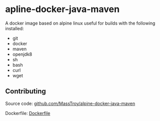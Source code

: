 # apline-docker-java-maven

A docker image based on alpine linux useful for builds with the following installed:

- git
- docker
- maven
- openjdk8
- sh
- bash
- curl
- wget

## Contributing

Source code: [github.com/MassTroy/alpine-docker-java-maven](https://github.com/MassTroy/alpine-docker-java-maven)

Dockerfile: [Dockerfile](https://github.com/MassTroy/alpine-docker-java-maven/blob/master/Dockerfile)

